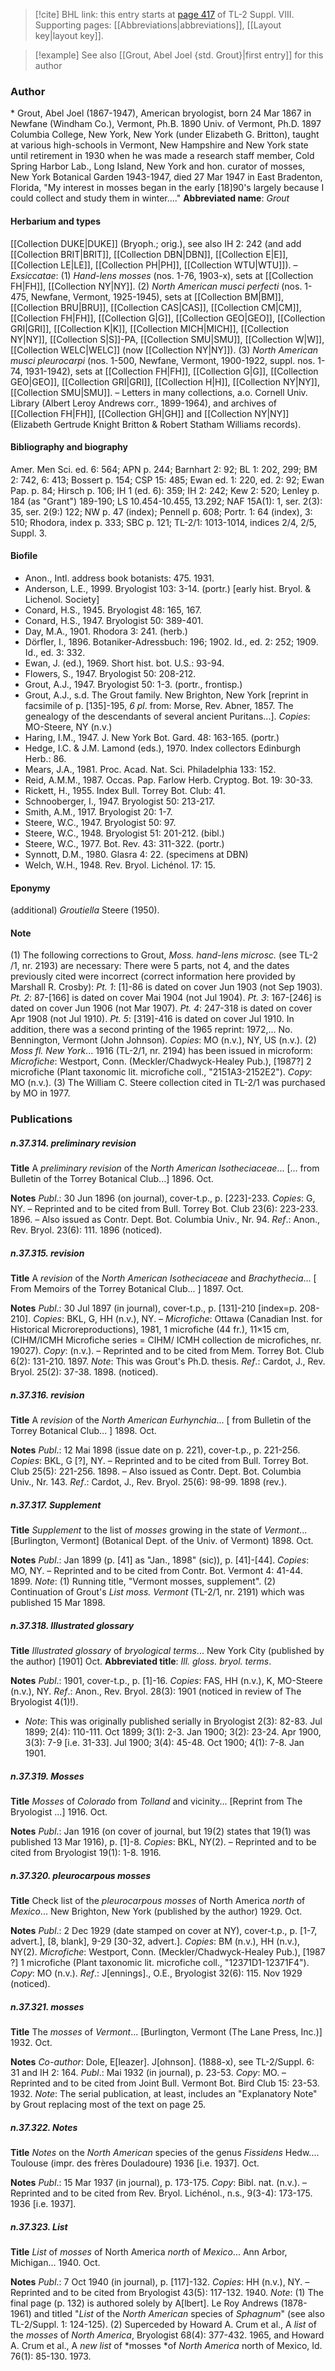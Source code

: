 > [!cite] BHL link: this entry starts at [page 417](https://www.biodiversitylibrary.org/page/33258895) of TL-2 Suppl. VIII.
> Supporting pages: [[Abbreviations|abbreviations]], [[Layout key|layout key]].

> [!example] See also [[Grout, Abel Joel {std. Grout}|first entry]] for this author

### Author

\* Grout, Abel Joel (1867-1947), American bryologist, born 24 Mar 1867 in Newfane (Windham Co.), Vermont, Ph.B. 1890 Univ. of Vermont, Ph.D. 1897 Columbia College, New York, New York (under Elizabeth G. Britton), taught at various high-schools in Vermont, New Hampshire and New York state until retirement in 1930 when he was made a research staff member, Cold Spring Harbor Lab., Long Island, New York and hon. curator of mosses, New York Botanical Garden 1943-1947, died 27 Mar 1947 in East Bradenton, Florida, "My interest in mosses began in the early \[18\]90's largely because I could collect and study them in winter...." 
**Abbreviated name**: *Grout*

#### Herbarium and types

[[Collection DUKE|DUKE]] (Bryoph.; orig.), see also IH 2: 242 (and add [[Collection BRIT|BRIT]], [[Collection DBN|DBN]], [[Collection E|E]], [[Collection LE|LE]], [[Collection PH|PH]], [[Collection WTU|WTU]]). – *Exsiccatae*: (1) *Hand-lens mosses* (nos. 1-76, 1903-x), sets at [[Collection FH|FH]], [[Collection NY|NY]].
(2) *North American musci perfecti* (nos. 1-475, Newfane, Vermont, 1925-1945), sets at [[Collection BM|BM]], [[Collection BRU|BRU]], [[Collection CAS|CAS]], [[Collection CM|CM]], [[Collection FH|FH]], [[Collection G|G]], [[Collection GEO|GEO]], [[Collection GRI|GRI]], [[Collection K|K]], [[Collection MICH|MICH]], [[Collection NY|NY]], [[Collection S|S]]-PA, [[Collection SMU|SMU]], [[Collection W|W]], [[Collection WELC|WELC]] (now [[Collection NY|NY]]). (3) *North American musci pleurocarpi* (nos. 1-500, Newfane, Vermont, 1900-1922, suppl. nos. 1-74, 1931-1942), sets at [[Collection FH|FH]], [[Collection G|G]], [[Collection GEO|GEO]], [[Collection GRI|GRI]], [[Collection H|H]], [[Collection NY|NY]], [[Collection SMU|SMU]]. – Letters in many collections, a.o. Cornell Univ. Library (Albert Leroy Andrews corr., 1899-1964), and archives of [[Collection FH|FH]], [[Collection GH|GH]] and [[Collection NY|NY]] (Elizabeth Gertrude Knight Britton & Robert Statham Williams records).

#### Bibliography and biography

Amer. Men Sci. ed. 6: 564; APN p. 244; Barnhart 2: 92; BL 1: 202, 299; BM 2: 742, 6: 413; Bossert p. 154; CSP 15: 485; Ewan ed. 1: 220, ed. 2: 92; Ewan Pap. p. 84; Hirsch p. 106; IH 1 (ed. 6): 359; IH 2: 242; Kew 2: 520; Lenley p. 184 (as "Grant") 189-190; LS 10.454-10.455, 13.292; NAF 15A(1): 1, ser. 2(3): 35, ser. 2(9:) 122; NW p. 47 (index); Pennell p. 608; Portr. 1: 64 (index), 3: 510; Rhodora, index p. 333; SBC p. 121; TL-2/1: 1013-1014, indices 2/4, 2/5, Suppl. 3.

#### Biofile

- Anon., Intl. address book botanists: 475. 1931.
- Anderson, L.E., 1999. Bryologist 103: 3-14. (portr.) \[early hist. Bryol. & Lichenol. Society\]
- Conard, H.S., 1945. Bryologist 48: 165, 167.
- Conard, H.S., 1947. Bryologist 50: 389-401.
- Day, M.A., 1901. Rhodora 3: 241. (herb.)
- Dörfler, I., 1896. Botaniker-Adressbuch: 196; 1902. Id., ed. 2: 252; 1909. Id., ed. 3: 332.
- Ewan, J. (ed.), 1969. Short hist. bot. U.S.: 93-94.
- Flowers, S., 1947. Bryologist 50: 208-212.
- Grout, A.J., 1947. Bryologist 50: 1-3. (portr., frontisp.)
- Grout, A.J., s.d. The Grout family. New Brighton, New York \[reprint in facsimile of p. \[135\]-195, *6 pl*. from: Morse, Rev. Abner, 1857. The genealogy of the descendants of several ancient Puritans...\]. *Copies*: MO-Steere, NY (n.v.)
- Haring, I.M., 1947. J. New York Bot. Gard. 48: 163-165. (portr.)
- Hedge, I.C. & J.M. Lamond (eds.), 1970. Index collectors Edinburgh Herb.: 86.
- Mears, J.A., 1981. Proc. Acad. Nat. Sci. Philadelphia 133: 152.
- Reid, A.M.M., 1987. Occas. Pap. Farlow Herb. Cryptog. Bot. 19: 30-33.
- Rickett, H., 1955. Index Bull. Torrey Bot. Club: 41.
- Schnooberger, I., 1947. Bryologist 50: 213-217.
- Smith, A.M., 1917. Bryologist 20: 1-7.
- Steere, W.C., 1947. Bryologist 50: 97.
- Steere, W.C., 1948. Bryologist 51: 201-212. (bibl.)
- Steere, W.C., 1977. Bot. Rev. 43: 311-322. (portr.)
- Synnott, D.M., 1980. Glasra 4: 22. (specimens at DBN)
- Welch, W.H., 1948. Rev. Bryol. Lichénol. 17: 15.

#### Eponymy

(additional) *Groutiella* Steere (1950).

#### Note

(1) The following corrections to Grout, *Moss. hand-lens microsc.* (see TL-2 /1, nr. 2193) are necessary:
There were 5 parts, not 4, and the dates previously cited were incorrect (correct information here provided by Marshall R. Crosby):
*Pt. 1*: \[1\]-86 is dated on cover Jun 1903 (not Sep 1903).
*Pt. 2*: 87-\[166\] is dated on cover Mai 1904 (not Jul 1904).
*Pt. 3*: 167-\[246\] is dated on cover Jun 1906 (not Mar 1907).
*Pt. 4*: 247-318 is dated on cover Apr 1908 (not Jul 1910).
*Pt. 5*: \[319\]-416 is dated on cover Jul 1910.
In addition, there was a second printing of the 1965 reprint: 1972,... No. Bennington, Vermont (John Johnson). *Copies*: MO (n.v.), NY, US (n.v.).
(2) *Moss fl. New York*... 1916 (TL-2/1, nr. 2194) has been issued in microform: *Microfiche*: Westport, Conn. (Meckler/Chadwyck-Healey Pub.), \[1987?\] 2 microfiche (Plant taxonomic lit. microfiche coll., "2151A3-2152E2"). *Copy*: MO (n.v.).
(3) The William C. Steere collection cited in TL-2/1 was purchased by MO in 1977.

### Publications

##### n.37.314. preliminary revision

**Title**
A *preliminary revision* of the *North American Isotheciaceae*... \[... from Bulletin of the Torrey Botanical Club...\] 1896. Oct.

**Notes**
*Publ*.: 30 Jun 1896 (on journal), cover-t.p., p. \[223\]-233. *Copies*: G, NY. – Reprinted and to be cited from Bull. Torrey Bot. Club 23(6): 223-233. 1896. – Also issued as Contr. Dept. Bot. Columbia Univ., Nr. 94.
*Ref*.: Anon., Rev. Bryol. 23(6): 111. 1896 (noticed).

##### n.37.315. revision

**Title**
A *revision* of the *North American Isotheciaceae* and *Brachythecia*... \[ From Memoirs of the Torrey Botanical Club... \] 1897. Oct.

**Notes**
*Publ*.: 30 Jul 1897 (in journal), cover-t.p., p. \[131\]-210 \[index=p. 208-210\]. *Copies*: BKL, G, HH (n.v.), NY. – *Microfiche*: Ottawa (Canadian Inst. for Historical Microreproductions), 1981, 1 microfiche (44 fr.), 11×15 cm, (CIHM/ICMH Microfiche series = CIHM/ ICMH collection de microfiches, nr. 19027). *Copy*: (n.v.). – Reprinted and to be cited from Mem. Torrey Bot. Club 6(2): 131-210. 1897.
*Note*: This was Grout's Ph.D. thesis.
*Ref*.: Cardot, J., Rev. Bryol. 25(2): 37-38. 1898. (noticed).

##### n.37.316. revision

**Title**
A *revision* of the *North American Eurhynchia*... \[ from Bulletin of the Torrey Botanical Club... \] 1898. Oct.

**Notes**
*Publ*.: 12 Mai 1898 (issue date on p. 221), cover-t.p., p. 221-256. *Copies*: BKL, G \[?\], NY. – Reprinted and to be cited from Bull. Torrey Bot. Club 25(5): 221-256. 1898. – Also issued as Contr. Dept. Bot. Columbia Univ., Nr. 143.
*Ref*.: Cardot, J., Rev. Bryol. 25(6): 98-99. 1898 (rev.).

##### n.37.317. Supplement

**Title**
*Supplement* to the list of *mosses* growing in the state of *Vermont*... \[Burlington, Vermont\] (Botanical Dept. of the Univ. of Vermont) 1898. Oct.

**Notes**
*Publ*.: Jan 1899 (p. \[41\] as "Jan., 1898" (sic)), p. \[41\]-\[44\]. *Copies*: MO, NY. – Reprinted and to be cited from Contr. Bot. Vermont 4: 41-44. 1899.
*Note*: (1) Running title, "Vermont mosses, supplement". (2) Continuation of Grout's *List moss. Vermont* (TL-2/1, nr. 2191) which was published 15 Mar 1898.

##### n.37.318. Illustrated glossary

**Title**
*Illustrated glossary* of *bryological terms*... New York City (published by the author) \[1901\] Oct.
**Abbreviated title**: *Ill. gloss. bryol. terms*.

**Notes**
*Publ*.: 1901, cover-t.p., p. \[1\]-16. *Copies*: FAS, HH (n.v.), K, MO-Steere (n.v.), NY.
*Ref*.: Anon., Rev. Bryol. 28(3): 1901 (noticed in review of The Bryologist 4(1)!).
- *Note*: This was originally published serially in Bryologist 2(3): 82-83. Jul 1899; 2(4): 110-111. Oct 1899; 3(1): 2-3. Jan 1900; 3(2): 23-24. Apr 1900, 3(3): 7-9 \[i.e. 31-33\]. Jul 1900; 3(4): 45-48. Oct 1900; 4(1): 7-8. Jan 1901.

##### n.37.319. Mosses

**Title**
*Mosses* of *Colorado* from *Tolland* and vicinity... \[Reprint from The Bryologist ...\] 1916. Oct.

**Notes**
*Publ*.: Jan 1916 (on cover of journal, but 19(2) states that 19(1) was published 13 Mar 1916), p. \[1\]-8. *Copies*: BKL, NY(2). – Reprinted and to be cited from Bryologist 19(1): 1-8. 1916.

##### n.37.320. pleurocarpous mosses

**Title**
Check list of the *pleurocarpous mosses* of North America *north* of *Mexico*... New Brighton, New York (published by the author) 1929. Oct.

**Notes**
*Publ*.: 2 Dec 1929 (date stamped on cover at NY), cover-t.p., p. \[1-7, advert.\], \[8, blank\], 9-29 \[30-32, advert.\]. *Copies*: BM (n.v.), HH (n.v.), NY(2). *Microfiche*: Westport, Conn. (Meckler/Chadwyck-Healey Pub.), \[1987 ?\] 1 microfiche (Plant taxonomic lit. microfiche coll., "12371D1-12371F4"). *Copy*: MO (n.v.).
*Ref*.: J\[ennings\]., O.E., Bryologist 32(6): 115. Nov 1929 (noticed).

##### n.37.321. mosses

**Title**
The *mosses* of *Vermont*... \[Burlington, Vermont (The Lane Press, Inc.)\] 1932. Oct.

**Notes**
*Co-author*: Dole, E\[leazer\]. J\[ohnson\]. (1888-x), see TL-2/Suppl. 6: 31 and IH 2: 164.
*Publ*.: Mai 1932 (in journal), p. 23-53. *Copy*: MO. – Reprinted and to be cited from Joint Bull. Vermont Bot. Bird Club 15: 23-53. 1932.
*Note*: The serial publication, at least, includes an "Explanatory Note" by Grout replacing most of the text on page 25.

##### n.37.322. Notes

**Title**
*Notes* on the *North American* species of the genus *Fissidens* Hedw.... Toulouse (impr. des frères Douladoure) 1936 \[i.e. 1937\]. Oct.

**Notes**
*Publ*.: 15 Mar 1937 (in journal), p. 173-175. *Copy*: Bibl. nat. (n.v.). – Reprinted and to be cited from Rev. Bryol. Lichénol., n.s., 9(3-4): 173-175. 1936 \[i.e. 1937\].

##### n.37.323. List

**Title**
*List* of *mosses* of North America *north* of *Mexico*... Ann Arbor, Michigan... 1940. Oct.

**Notes**
*Publ*.: 7 Oct 1940 (in journal), p. \[117\]-132. *Copies*: HH (n.v.), NY. – Reprinted and to be cited from Bryologist 43(5): 117-132. 1940.
*Note*: (1) The final page (p. 132) is authored solely by A\[lbert\]. Le Roy Andrews (1878-1961) and titled "*List* of the *North American* species of *Sphagnum*" (see also TL-2/Suppl. 1: 124-125). (2) Superceded by Howard A. Crum et al., A *list* of the *mosses* of *North America*, Bryologist 68(4): 377-432. 1965, and Howard A. Crum et al., A *new list* of *mosses *of *North America* north of Mexico, Id. 76(1): 85-130. 1973.

